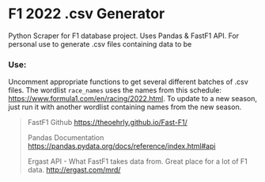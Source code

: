 # F1 2022 .csv Generator
Python Scraper for F1 database project. Uses Pandas &amp; FastF1 API. For personal use to generate .csv files containing data to be 

### Use:
Uncomment appropriate functions to get several different batches of .csv files. 
The wordlist ```race_names``` uses the names from this schedule: https://www.formula1.com/en/racing/2022.html. To update to a new season, just run it with another wordlist containing names from the new season.



> FastF1 Github
> https://theoehrly.github.io/Fast-F1/
>
> Pandas Documentation
> https://pandas.pydata.org/docs/reference/index.html#api
> 
> Ergast API - What FastF1 takes data from. Great place for a lot of F1 data.
> http://ergast.com/mrd/
